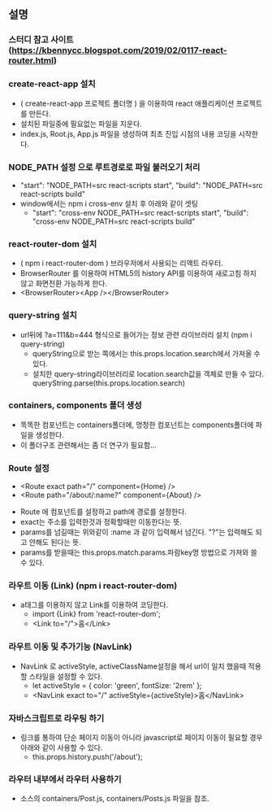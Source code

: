 

## 설명 

### 스터디 참고 사이트 (https://kbennycc.blogspot.com/2019/02/0117-react-router.html)

### create-react-app 설치
* ( create-react-app 프로젝트 폴더명 ) 을 이용하여 react 애플리케이션 프로젝트를 만든다.
* 설치된 파일중에 필요없는 파일을 지운다.
* index.js, Root.js, App.js 파일을 생성하여 최초 진입 시점의 내용 코딩을 시작한다.

### NODE_PATH 설정 으로 루트경로로 파일 불러오기 처리
* "start": "NODE_PATH=src react-scripts start", "build": "NODE_PATH=src react-scripts build"
* window에서는 npm i cross-env 설치 후 아래와 같이 셋팅
  - "start": "cross-env NODE_PATH=src react-scripts start", "build": "cross-env NODE_PATH=src react-scripts build"

### react-router-dom 설치
* ( npm i react-router-dom ) 브라우저에서 사용되는 리액트 라우터.
* BrowserRouter 를 이용하여 HTML5의 history API를 이용하여 새로고침 하지 않고 화면전환 가능하게 한다.
* &lt;BrowserRouter&gt;&lt;App /&gt;&lt;/BrowserRouter&gt;
 
### query-string 설치
* url뒤에 ?a=111&b=444 형식으로 들어가는 정보 관련 라이브러리 설치 (npm i query-string) 
  - queryString으로 받는 쪽에서는 this.props.location.search에서 가져올 수 있다.
  - 설치한 query-string라이브러리로 location.search값을 객체로 만들 수 있다. queryString.parse(this.props.location.search)

### containers, components 폴더 생성
* 똑똑한 컴포넌트는 containers폴더에, 멍청한 컴포넌트는 components폴더에 파일을 생성한다.
* 이 폴더구조 관련해서는 좀 더 연구가 필요함...

### Route 설정
* &lt;Route exact path="/" component={Home} /&gt;
* &lt;Route path="/about/:name?" component={About} /&gt;
 - Route 에 컴포넌트를 설정하고 path에 경로를 설정한다.
 - exact는 주소를 입력한것과 정확할때만 이동한다는 뜻.
 - params를 넘길때는 위와같이 :name 과 같이 입력해서 넘긴다. "?"는 입력해도 되고 안해도 된다는 뜻.
 - params를 받을때는 this.props.match.params.파람key명  방법으로 가져와 쓸 수 있다.

### 라우트 이동 (Link) (npm i react-router-dom)
* a태그를 이용하지 않고 Link를 이용하여 코딩한다.
  - import {Link} from 'react-router-dom';
  - &lt;Link to="/"&gt;홈&lt;/Link&gt;

### 라우트 이동 및 추가기능 (NavLink)
* NavLink 로 activeStyle, activeClassName설정을 해서 url이 일치 했을때 적용할 스타일을 설정할 수 있다.
  - let activeStyle = {
        color: 'green',
        fontSize: '2rem'
    };
  - &lt;NavLink exact to="/" activeStyle={activeStyle}&gt;홈&lt;/NavLink&gt;
  
### 자바스크립트로 라우팅 하기
* 링크를 통하여 단순 페이지 이동이 아니라 javascript로 페이지 이동이 필요할 경우 아래와 같이 사용할 수 있다.
  - this.props.history.push('/about');

### 라우터 내부에서 라우터 사용하기
* 소스의 containers/Post.js, containers/Posts.js 파일을 참조.



